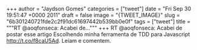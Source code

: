 
+++
author = "Jaydson Gomes"
categories = ["tweet"]
date = "Fri Sep 30 19:51:47 +0000 2011"
draft = false
image = "{TWEET_IMAGE}"
slug = "6b301240721fde2c2f91dc61697442b539bb0e0f"
tags = ["tweet"]
title = """RT @aoqfonseca: Acabei de..."""
+++
RT @aoqfonseca: Acabei de postar esse artigo Escolhendo minha ferramenta de TDD para Javascript http://t.co/f8caU5Ad. Leiam e comentem.
